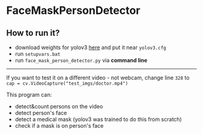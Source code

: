 # FaceMaskPersonDetector
## How to run it?
- download weights for yolov3 [here](https://yadi.sk/d/vR00d0nHVo1qUA) and put it near `yolov3.cfg`
- run `setupvars.bat`
- run `face_mask_person_detector.py` via <strong>command line</strong>
____
If you want to test it on a different video - not webcam, change line `328` to `cap = cv.VideoCapture("test_imgs/doctor.mp4")`

This program can:
* detect&count persons on the video
* detect person's face
* detect a medical mask (yolov3 was trained to do this from scratch)
* check if a mask is on person's face
